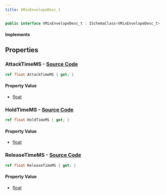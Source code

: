 ```yaml
---
title: VMixEnvelopeDesc_t
---
```


```csharp
public interface VMixEnvelopeDesc_t : ISchemaClass<VMixEnvelopeDesc_t>, ISchemaField, ISchemaClass, INativeHandle
```

#### Implements

## Properties

### **AttackTimeMS** - [Source Code](https://github.com/swiftly-solution/swiftlys2/blob/main/managed/src/SwiftlyS2.Generated/Schemas/Interfaces/VMixEnvelopeDesc_t.cs#L16)

```csharp
ref float AttackTimeMS { get; }
```

#### Property Value

- [float](https://learn.microsoft.com/dotnet/api/system.single)

### **HoldTimeMS** - [Source Code](https://github.com/swiftly-solution/swiftlys2/blob/main/managed/src/SwiftlyS2.Generated/Schemas/Interfaces/VMixEnvelopeDesc_t.cs#L18)

```csharp
ref float HoldTimeMS { get; }
```

#### Property Value

- [float](https://learn.microsoft.com/dotnet/api/system.single)

### **ReleaseTimeMS** - [Source Code](https://github.com/swiftly-solution/swiftlys2/blob/main/managed/src/SwiftlyS2.Generated/Schemas/Interfaces/VMixEnvelopeDesc_t.cs#L20)

```csharp
ref float ReleaseTimeMS { get; }
```

#### Property Value

- [float](https://learn.microsoft.com/dotnet/api/system.single)

